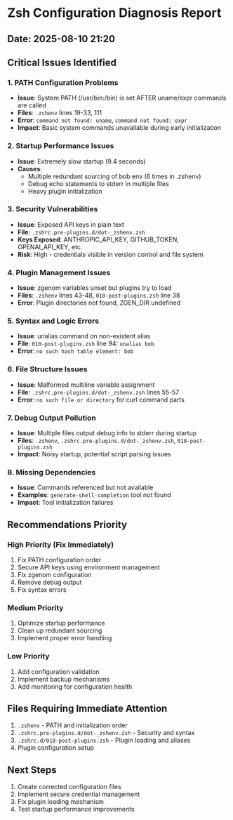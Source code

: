 # Zsh Configuration Diagnosis Report
## Date: 2025-08-10 21:20

## Critical Issues Identified

### 1. PATH Configuration Problems
- **Issue**: System PATH (/usr/bin:/bin) is set AFTER uname/expr commands are called
- **Files**: `.zshenv` lines 19-33, 111
- **Error**: `command not found: uname`, `command not found: expr`
- **Impact**: Basic system commands unavailable during early initialization

### 2. Startup Performance Issues
- **Issue**: Extremely slow startup (9.4 seconds)
- **Causes**:
  - Multiple redundant sourcing of bob env (6 times in .zshenv)
  - Debug echo statements to stderr in multiple files
  - Heavy plugin initialization

### 3. Security Vulnerabilities
- **Issue**: Exposed API keys in plain text
- **File**: `.zshrc.pre-plugins.d/dot-_zshenv.zsh`
- **Keys Exposed**: ANTHROPIC_API_KEY, GITHUB_TOKEN, OPENAI_API_KEY, etc.
- **Risk**: High - credentials visible in version control and file system

### 4. Plugin Management Issues
- **Issue**: zgenom variables unset but plugins try to load
- **Files**: `.zshenv` lines 43-48, `010-post-plugins.zsh` line 38
- **Error**: Plugin directories not found, ZGEN_DIR undefined

### 5. Syntax and Logic Errors
- **Issue**: unalias command on non-existent alias
- **File**: `010-post-plugins.zsh` line 94: `unalias bob`
- **Error**: `no such hash table element: bob`

### 6. File Structure Issues
- **Issue**: Malformed multiline variable assignment
- **File**: `.zshrc.pre-plugins.d/dot-_zshenv.zsh` lines 55-57
- **Error**: `no such file or directory` for curl command parts

### 7. Debug Output Pollution
- **Issue**: Multiple files output debug info to stderr during startup
- **Files**: `.zshenv`, `.zshrc.pre-plugins.d/dot-_zshenv.zsh`, `010-post-plugins.zsh`
- **Impact**: Noisy startup, potential script parsing issues

### 8. Missing Dependencies
- **Issue**: Commands referenced but not available
- **Examples**: `generate-shell-completion` tool not found
- **Impact**: Tool initialization failures

## Recommendations Priority

### High Priority (Fix Immediately)
1. Fix PATH configuration order
2. Secure API keys using environment management
3. Fix zgenom configuration
4. Remove debug output
5. Fix syntax errors

### Medium Priority
1. Optimize startup performance
2. Clean up redundant sourcing
3. Implement proper error handling

### Low Priority
1. Add configuration validation
2. Implement backup mechanisms
3. Add monitoring for configuration health

## Files Requiring Immediate Attention
1. `.zshenv` - PATH and initialization order
2. `.zshrc.pre-plugins.d/dot-_zshenv.zsh` - Security and syntax
3. `.zshrc.d/010-post-plugins.zsh` - Plugin loading and aliases
4. Plugin configuration setup

## Next Steps
1. Create corrected configuration files
2. Implement secure credential management
3. Fix plugin loading mechanism
4. Test startup performance improvements
